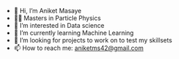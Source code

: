 - 👋 Hi, I’m Aniket Masaye
- 🧑‍🔬 Masters in Particle Physics
- 👀 I’m interested in Data science
- 🌱 I’m currently learning Machine Learning
- 💞️ I’m looking for projects to work on to test my skillsets
- 📫 How to reach me: aniketms42@gmail.com

<!---
friskyspock/friskyspock is a ✨ special ✨ repository because its `README.md` (this file) appears on your GitHub profile.
You can click the Preview link to take a look at your changes.
--->
